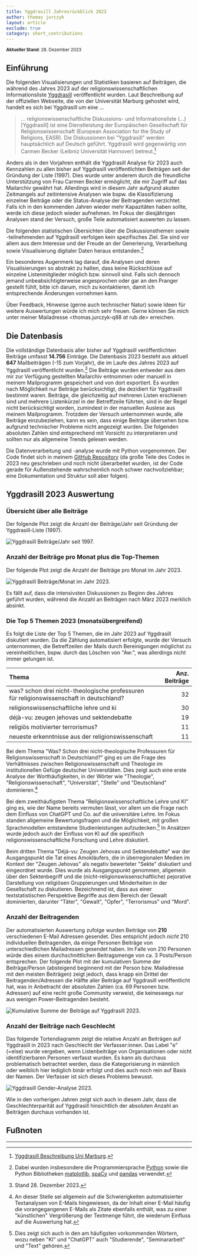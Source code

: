```yaml
---
title: Yggdrasill Jahresrückblick 2023
author: thomas jurczyk
layout: article
exclude: true
category: short_contributions
---
```


<sub>**Aktueller Stand**: 28. Dezember 2023</sub>

## Einführung
Die folgenden Visualisierungen und Statistiken basieren auf Beiträgen, die während des Jahres 2023 auf der religionswissenschaftlichen Informationsliste [Yggdrasill](https://www.lists.uni-marburg.de/lists/sympa/info/yggdrasill) veröffentlicht wurden. Laut Beschreibung auf der offiziellen Webseite, die von der Universität Marburg gehostet wird, handelt es sich bei Yggdrasill um eine ...

>  ... religionswissenschaftliche Diskussions- und Informationsliste (...) \[Yggdrasill] ist eine Dienstleistung der Europäischen Gesellschaft für Religionswissenschaft (European Association for the Study of Religions, EASR). Die Diskussionen bei "Yggdrasill" werden hauptsächlich auf Deutsch geführt. Yggdrasill wird gegenwärtig von Carmen Becker (Leibniz Universität Hannover) betreut.[^1]

Anders als in den Vorjahren enthält die Yggdrasill Analyse für 2023 auch Kennzahlen zu allen bisher auf Yggdrasill veröffentlichten Beiträgen seit der Gründung der Liste (1997). Dies wurde unter anderem durch die freundliche Unterstützung von Frau Carmen Becker ermöglicht, die mir Zugriff auf das Mailarchiv gewährt hat. Allerdings wird in diesem Jahr aufgrund akuten Zeitmangels auf zeitintensive Analysen wie bspw. die Klassifizierung einzelner Beiträge oder die Status-Analyse der Beitragenden verzichtet. Falls ich in den kommenden Jahren wieder mehr Kapazitäten haben sollte, werde ich diese jedoch wieder aufnehmen. Im Fokus der diesjährigen Analysen stand der Versuch, große Teile automatisiert auswerten zu lassen.

Die folgenden statistischen Übersichten über die Diskussionsthemen sowie -teilnehmenden auf Yggdrasill verfolgen kein spezifisches Ziel. Sie sind vor allem aus dem Interesse und der Freude an der Generierung, Verarbeitung sowie Visualisierung digitaler Daten heraus entstanden.[^2]

Ein besonderes Augenmerk lag darauf, die Analysen und deren Visualisierungen so abstrakt zu halten, dass keine Rückschlüsse auf einzelne Listenmitglieder möglich bzw. sinnvoll sind. Falls sich dennoch jemand unbeabsichtigterweise angesprochen oder gar an den Pranger gestellt fühlt, bitte ich darum, mich zu kontaktieren, damit ich entsprechende Änderungen vornehmen kann.

Über Feedback, Hinweise (gerne auch technischer Natur) sowie Ideen für weitere Auswertungen würde ich mich sehr freuen. Gerne können Sie mich unter meiner Mailadresse <thomas.jurczyk-q88 _at_ rub.de> erreichen.

## Die Datenbasis
Die vollständige Datenbasis aller bisher auf Yggdrasill veröffentlichten Beiträge umfasst **14.756** Einträge. Die Datenbasis 2023 besteht aus aktuell **647** Mailbeiträgen (-15 zum Vorjahr), die im Laufe des Jahres 2023 auf Yggdrasill veröffentlicht wurden.[^3] Die Beiträge wurden entweder aus dem mir zur Verfügung gestellten Mailarchiv entnommen oder  manuell in meinem Mailprogramm gespeichert und von dort exportiert. Es wurden nach Möglichkeit nur Beiträge berücksichtigt, die dezidiert für Yggdrasill bestimmt waren. Beiträge, die gleichzeitig auf mehreren Listen erschienen sind und mehrere Listenkürzel in der Betreffzeile führten, sind in der Regel nicht berücksichtigt worden, zumindest in der manuellen Auslese aus meinem Mailprogramm. Trotzdem der Versuch unternommen wurde, alle Beiträge einzubeziehen, kann es sein, dass einige Beiträge übersehen bzw. aufgrund technischer Probleme nicht angezeigt wurden. Die folgenden absoluten Zahlen sind entsprechend mit Vorsicht zu interpretieren und sollten nur als allgemeine Trends gelesen werden.

Die Datenverarbeitung und -analyse wurde mit Python vorgenommen. Der Code findet sich in meinem [GitHub Repository](https://github.com/thomjur/ygg-report) (da große Teile des Codes in 2023 neu geschrieben und noch nicht überarbeitet wurden, ist der Code gerade für Außenstehende wahrscheinlich noch schwer nachvollziehbar; eine Dokumentation und Struktur soll aber folgen).

## Yggdrasill 2023 Auswertung

### Übersicht über alle Beiträge
Der folgende Plot zeigt die Anzahl der Beiträge/Jahr seit Gründung der Yggdrasill-Liste (1997).

![Yggdrasill Beiträge/Jahr seit 1997.](yearly_stats.png)

### Anzahl der Beiträge pro Monat plus die Top-Themen
Der folgende Plot zeigt die Anzahl der Beiträge pro Monat im Jahr 2023.

![Yggdrasill Beiträge/Monat im Jahr 2023.](posts_in_2023.png)

Es fällt auf, dass die intensivsten Diskussionen zu Beginn des Jahres geführt wurden, während die Anzahl an Beiträgen nach März 2023 merklich absinkt.

### Die Top 5 Themen 2023 (monatsübergreifend)

Es folgt die Liste der Top 5 Themen, die im Jahr 2023 auf Yggdrasill diskutiert wurden. Da die Zählung automatisiert erfolgte, wurde der Versuch unternommen, die Betreffzeilen der Mails durch Bereinigungen möglichst zu vereinheitlichen, bspw. durch das Löschen von "Aw:", was allerdings nicht immer gelungen ist. 

| Thema                                                                                                                                           |   Anz. Beiträge |
|:-----------------------------------------------------------------------------------------------------------------------------------------------------|----:|
| was? schon drei nicht-theologische professuren für religionswissenschaft in deutschland?                                                                                                                           |  32 |
| religionswissenschaftliche lehre und ki                                                                                                         |  30 |
| déjà-vu: zeugen jehovas und sektendebatte                                                                               |  19 |
| religiös motivierter terrorismus?                                                                                                                            |  11 |
| neueste erkenntnisse aus der religionswissenschaft |  11 |

Bei dem Thema "Was? Schon drei nicht-theologische Professuren für Religionswissenschaft in Deutschland?" ging es um die Frage des Verhältnisses zwischen Religionswissenschaft und Theologie im institutionellen Gefüge deutscher Universitäten. Dies zeigt auch eine erste Analyse der Worthäufigkeiten, in der Wörter wie "Theologie", "Religionswissenschaft", "Universität", "Stelle" und "Deutschland" dominieren.[^4]

Bei dem zweithäufigsten Thema "Religionswissenschaftliche Lehre und KI" ging es, wie der Name bereits vermuten lässt, vor allem um die Frage nach dem Einfluss von ChatGPT und Co. auf die universitäre Lehre. Im Fokus standen allgemeine Bewertungsfragen und die Möglichkeit, mit großen Sprachmodellen entstandene Studienleistungen aufzudecken.[^5] In Ansätzen wurde jedoch auch der Einfluss von KI auf die spezifisch religionswissenschaftliche Forschung und Lehre diskutiert.

Beim dritten Thema "Déjà-vu: Zeugen Jehovas und Sektendebatte" war der Ausgangspunkt die Tat eines Amokläufers, die in überregionalen Medien im Kontext der "Zeugen Jehovas" als negativ bewerteter "Sekte" diskutiert und eingeordnet wurde. Dies wurde als Ausgangspunkt genommen, allgemein über den Sektenbegriff und die (nicht-religionswissenschaftliche) pejorative Darstellung von religiösen Gruppierungen und Minderheiten in der Gesellschaft zu diskutieren. Bezeichnend ist, dass aus einer textstatistischen Perspektive Begriffe aus dem Bereich der Gewalt dominierten, darunter "Täter", "Gewalt", "Opfer", "Terrorismus" und "Mord".

### Anzahl der Beitragenden
Der automatisierten Auswertung zufolge wurden Beiträge von **210** verschiedenen E-Mail Adressen gesendet. Dies entspricht jedoch *nicht* 210 individuellen Beitragenden, da einige Personen Beiträge von unterschiedlichen Mailadressen gesendet haben. Im Falle von 210 Personen würde dies einem durchschnittlichen Beitragsmenge von ca. 3 Posts/Person entsprechen. Der folgende Plot mit der kumulativen Summe der Beiträge/Person (absteigend beginnend mit der Person bzw. Mailadresse mit den meisten Beiträgen) zeigt jedoch, dass knapp ein Drittel der Beitragenden/Adressen die Hälfte aller Beiträge auf Yggdrasill veröffentlicht hat, was in Anbetracht der absoluten Zahlen (ca. 69 Personen bzw. Adressen) auf eine recht große Community verweist, die keineswegs nur aus wenigen Power-Beitragenden besteht.

![Kumulative Summe der Beiträge auf Yggdrasill 2023.](cumsum_2023.png)

### Anzahl der Beiträge nach Geschlecht
Das folgende Tortendiagramm zeigt die relative Anzahl an Beiträgen auf Yggdrasill in 2023 nach Geschlecht der Verfasser:innen. Das Label "e" (=else) wurde vergeben, wenn Listenbeiträge von Organisationen oder nicht identifizierbaren Personen verfasst wurden. Es kann als durchaus problematisch betrachtet werden, dass die Kategorisierung in männlich oder weiblich hier lediglich binär erfolgt und dies auch noch rein auf Basis der Namen. Der Verfasser ist sich dieses Problems bewusst.

![Yggdrasill Gender-Analyse 2023.](gender_pie.png)

Wie in den vorherigen Jahren zeigt sich auch in diesem Jahr, dass die Geschlechterparität auf Yggdrasill hinsichtlich der absoluten Anzahl an Beiträgen durchaus vorhanden ist. 


## Fußnoten
***
[^1]: [Yggdrasill Beschreibung Uni Marburg](https://www.lists.uni-marburg.de/lists/sympa/info/yggdrasill). 

[^2]: Dabei wurden insbesondere die Programmiersprache [Python](https://www.python.org/) sowie die Python Bibliotheken [matplotlib](https://matplotlib.org/), [spaCy](https://spacy.io/) und [pandas](https://pandas.pydata.org/) verwendet.

[^3]: Stand 28. Dezember 2023.

[^4]: An dieser Stelle sei allgemein auf die Schwierigkeiten automatisierter Textanalysen von E-Mails hingewiesen, da der Inhalt einer E-Mail häufig die vorangegangenen E-Mails als Zitate ebenfalls enthält, was zu einer "künstlichen" Vergrößerung der Textmenge führt, die wiederum Einfluss auf die Auswertung hat.

[^5]: Dies zeigt sich auch in den am häufigsten vorkommenden Wörtern, wozu neben "KI" und "ChatGPT" auch "Studierende", "Seminararbeit" und "Text" gehören.